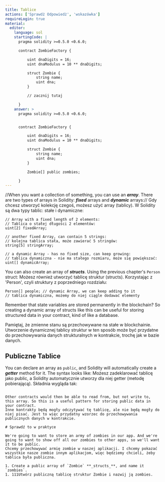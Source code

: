 ```yaml
---
title: Tablice
actions: ['Sprawdż Odpowiedż', 'wskazówka']
requireLogin: true
material:
  editor:
    language: sol
    startingCode: |
      pragma solidity >=0.5.0 <0.6.0;

      contract ZombieFactory {

          uint dnaDigits = 16;
          uint dnaModulus = 10 ** dnaDigits;

          struct Zombie {
              string name;
              uint dna;
          }

          // zacznij tutaj

      }
    answer: >
      pragma solidity >=0.5.0 <0.6.0;


      contract ZombieFactory {

          uint dnaDigits = 16;
          uint dnaModulus = 10 ** dnaDigits;

          struct Zombie {
              string name;
              uint dna;
          }

          Zombie[] public zombies;

      }
---
```


//When you want a collection of something, you can use an **_array_**. There are two types of arrays in Solidity: **_fixed_** arrays and **_dynamic_** arrays://
Gdy chcesz utworzyć kolekcję czegoś, możesz użyć array (tablicy). W Solidity są dwa typy tablic: stałe i dynamiczne:


```
// Array with a fixed length of 2 elements:
// Tablica o stałej długości 2 elementów:
uint[2] fixedArray;

// another fixed Array, can contain 5 strings:
// kolejna tablica stała, może zawierać 5 stringów:
string[5] stringArray;

// a dynamic Array - has no fixed size, can keep growing:
// tablica dynamiczna - nie ma stałego rozmiaru, może się powiększać:
uint[] dynamicArray;
```

You can also create an array of **_structs_**. Using the previous chapter's `Person` struct:
Możesz również utworzyć tablicę struktur (structs). Korzystając z 'Person', czyli struktury z poprzedniego rozdziału:

```
Person[] people; // dynamic Array, we can keep adding to it
// tablica dynamiczna, możemy do niej ciągle dodawać elementy
```

Remember that state variables are stored permanently in the blockchain? So creating a dynamic array of structs like this can be useful for storing structured data in your contract, kind of like a database.

Pamiętaj, że zmienne stanu są przechowywane na stałe w blockchainie. Utworzenie dynamicznej tablicy struktur w ten sposób może być przydatne do przechowywania danych strukturalnych w kontrakcie, trochę jak w bazie danych.

## Publiczne Tablice

You can declare an array as `public`, and Solidity will automatically create a **_getter_** method for it. The syntax looks like:
Możesz zadeklarować tablicę jako public, a Solidity automatycznie utworzy dla niej getter (metodę pobierającą). Składnia wygląda tak:
```

Other contracts would then be able to read from, but not write to, this array. So this is a useful pattern for storing public data in your contract.
Inne kontrakty będą mogły odczytywać tę tablicę, ale nie będą mogły do niej pisać. Jest to więc przydatny wzorzec do przechowywania publicznych danych w kontrakcie.

# Sprawdź to w praktyce

We're going to want to store an army of zombies in our app. And we're going to want to show off all our zombies to other apps, so we'll want it to be public.
Chcemy przechowywać armię zombie w naszej aplikacji. I chcemy pokazać wszystkie nasze zombie innym aplikacjom, więc będziemy chcieli, żeby tablica była publiczna.

1. Create a public array of `Zombie` **_structs_**, and name it `zombies`.
1. 111Utwórz publiczną tablicę struktur Zombie i nazwij ją zombies.
